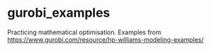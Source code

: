 # gurobi_examples
Practicing mathematical optimisation. Examples from https://www.gurobi.com/resource/hp-williams-modeling-examples/
